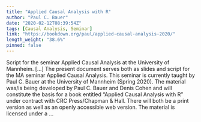 ```yaml
---
title: "Applied Causal Analysis with R"
author: "Paul C. Bauer"
date: "2020-02-12T08:39:54Z"
tags: [Causal Analysis, Seminar]
link: "https://bookdown.org/paul/applied-causal-analysis-2020/"
length_weight: "38.6%"
pinned: false
---
```


Script for the seminar Applied Causal Analysis at the University of Mannheim. [...] The present document serves both as slides and script for the MA seminar Applied Causal Analysis. This seminar is currently taught by Paul C. Bauer at the University of Mannheim (Spring 2020). The material was/is being developed by Paul C. Bauer and Denis Cohen and will constitute the basis for a book entitled “Applied Causal Analysis with R” under contract with CRC Press/Chapman & Hall. There will both be a print version as well as an openly accessible web version. The material is licensed under a ...
